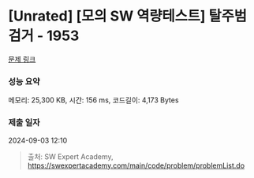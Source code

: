 # [Unrated] [모의 SW 역량테스트] 탈주범 검거 - 1953 

[문제 링크](https://swexpertacademy.com/main/code/problem/problemDetail.do?contestProbId=AV5PpLlKAQ4DFAUq) 

### 성능 요약

메모리: 25,300 KB, 시간: 156 ms, 코드길이: 4,173 Bytes

### 제출 일자

2024-09-03 12:10



> 출처: SW Expert Academy, https://swexpertacademy.com/main/code/problem/problemList.do